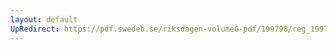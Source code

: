 ```yaml
---
layout: default
UpRedirect: https://pdf.swedeb.se/riksdagen-volumeG-pdf/199798/reg_199798/reg_199798_0330.pdf
---
```

